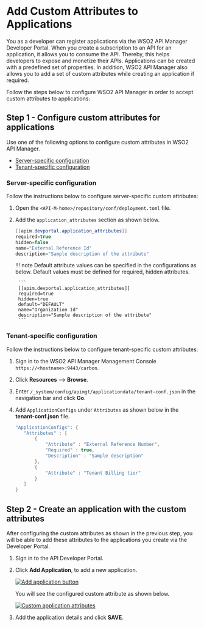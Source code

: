 # Add Custom Attributes to Applications

You as a developer can register applications via the WSO2 API Manager Developer Portal. When you create a subscription to an API for an application, it allows you to consume the API. Thereby, this helps developers to expose and monetize their APIs. Applications can be created with a predefined set of properties. In addition, WSO2 API Manager also allows you to add a set of custom attributes while creating an application if required.

Follow the steps below to configure WSO2 API Manager in order to accept custom attributes to applications:

## Step 1 - Configure custom attributes for applications

Use one of the following options to configure custom attributes in WSO2 API Manager.

-   [Server-specific configuration](#server-specific-configuration)
-   [Tenant-specific configuration](#tenant-specific-configuration)

### Server-specific configuration

Follow the instructions below to configure server-specific custom attributes:

1. Open the `<API-M-home>/repository/conf/deployment.toml` file. 

2. Add the `application_attributes` section as shown below.

    ``` java
    [[apim.devportal.application_attributes]]
    required=true
    hidden=false
    name="External Reference Id"
    description="Sample description of the attribute"
    ```

    !!! note
        Default attribute values can be specified in the configurations as below. Default values must be defined for 
        required, hidden attributes.

        ```
        [[apim.devportal.application_attributes]]
        required=true
        hidden=true
        default="DEFAULT"
        name="Organization Id"
        description="Sample description of the attribute"
        ```

### Tenant-specific configuration

Follow the instructions below to configure tenant-specific custom attributes:

1. Sign in to the WSO2 API Manager Management Console `https://<hostname>:9443/carbon`.
2. Click **Resources** --> **Browse**.
3. Enter `/_system/config/apimgt/applicationdata/tenant-conf.json` in the navigation bar and click **Go**.
4. Add `ApplicationConfigs` under `Attributes` as shown below in the **tenant-conf.json** file.

     ``` java
     "ApplicationConfigs": {
        "Attributes" : [
            {
                "Attribute" : "External Reference Number",
                "Required" : true,
                "Description" : "Sample description"
            },
            {
                "Attribute" : "Tenant Billing tier"
            }
        ]
     }
     ```

## Step 2 - Create an application with the custom attributes

After configuring the custom attributes as shown in the previous step, you will be able to add these attributes to the applications you create via the Developer Portal.

1. Sign in to the API Developer Portal. 

2. Click **Add Application**, to add a new application.

    [![Add application button]({{base_path}}/assets/img/learn/application-attributes-application-add.png)]({{base_path}}/assets/img/learn/application-attributes-application-add.png)
    
    You will see the configured custom attribute as shown below.

    [![Custom application attributes]({{base_path}}/assets/img/learn/application-attributes.png)]({{base_path}}/assets/img/learn/application-attributes.png)

3. Add the application details and click **SAVE**.